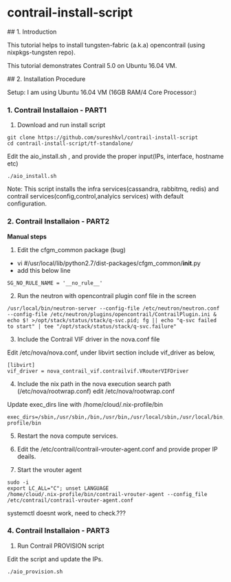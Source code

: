 # contrail-install-script


## 1. Introduction

This tutorial helps to install tungsten-fabric (a.k.a) opencontrail (using nixpkgs-tungsten repo).


This tutorial demonstrates Contrail 5.0  on Ubuntu 16.04 VM.



## 2. Installation Procedure

Setup:  I am using Ubuntu 16.04 VM (16GB RAM/4 Core Processor:)




### 1. Contrail Installaion - PART1 

1. Download and run install script 



```
git clone https://github.com/sureshkvl/contrail-install-script
cd contrail-install-script/tf-standalone/
```

Edit the aio_install.sh , and provide the proper input(IPs, interface, hostname etc)

```
./aio_install.sh
```


Note: This script installs the infra services(cassandra, rabbitmq, redis) and contrail services(config,control,analyics services) with default configuration.


### 2. Contrail Installaion - PART2

**Manual steps**

1.  Edit the cfgm_common package (bug)

- vi #/usr/local/lib/python2.7/dist-packages/cfgm_common/__init__.py
- add this below line
```
SG_NO_RULE_NAME = '__no_rule__'
```


2. Run the neutron with opencontrail plugin conf file in the screen

```
/usr/local/bin/neutron-server --config-file /etc/neutron/neutron.conf --config-file /etc/neutron/plugins/opencontrail/ContrailPlugin.ini & echo $! >/opt/stack/status/stack/q-svc.pid; fg || echo "q-svc failed to start" | tee "/opt/stack/status/stack/q-svc.failure"
```


3. Include the Contrail VIF driver in the nova.conf file 

Edit /etc/nova/nova.conf, under libvirt section include vif_driver as below,


```
[libvirt]
vif_driver = nova_contrail_vif.contrailvif.VRouterVIFDriver
```


4. Include the nix path in the nova execution search path (/etc/nova/rootwrap.conf)
edit /etc/nova/rootwrap.conf

Update exec_dirs line with /home/cloud/.nix-profile/bin

```
exec_dirs=/sbin,/usr/sbin,/bin,/usr/bin,/usr/local/sbin,/usr/local/bin,/home/cloud/.nix-profile/bin
```

5. Restart the nova compute services.


6. Edit the /etc/contrail/contrail-vrouter-agent.conf and provide proper IP deails.


7. Start the vrouter agent
```
sudo -i
export LC_ALL="C"; unset LANGUAGE
/home/cloud/.nix-profile/bin/contrail-vrouter-agent --config_file /etc/contrail/contrail-vrouter-agent.conf
```
systemctl doesnt work, need to check.???




### 4. Contrail Installaion - PART3

1. Run Contrail PROVISION script 

Edit the script and update the IPs.

```
./aio_provision.sh
```

